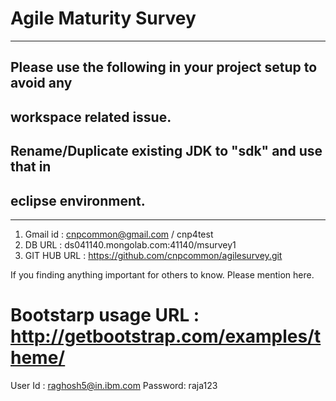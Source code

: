 # Agile Maturity Survey

---

## Please use the following in your project setup to avoid any 
## workspace related issue.
## Rename/Duplicate existing JDK to "sdk" and use that in
## eclipse environment.

---

1. Gmail id : cnpcommon@gmail.com / cnp4test
2. DB URL : ds041140.mongolab.com:41140/msurvey1 
3. GIT HUB URL : https://github.com/cnpcommon/agilesurvey.git

If you finding anything important for others to know. Please mention here.

# Bootstarp usage URL : http://getbootstrap.com/examples/theme/

User Id : raghosh5@in.ibm.com
Password: raja123

